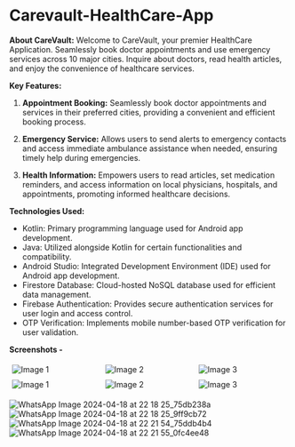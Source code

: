 # Carevault-HealthCare-App

**About CareVault:**
Welcome to CareVault, your premier HealthCare Application. Seamlessly book doctor appointments and use emergency services across 10 major cities. Inquire about doctors, read health articles, and enjoy the convenience of healthcare services.

**Key Features:**

1. **Appointment Booking:**
   Seamlessly book doctor appointments and services in their preferred cities, providing a convenient and efficient booking process.

2. **Emergency Service:**
   Allows users to send alerts to emergency contacts and access immediate ambulance assistance when needed, ensuring timely help during emergencies.

3. **Health Information:**
   Empowers users to read articles, set medication reminders, and access information on local physicians, hospitals, and appointments, promoting informed healthcare decisions.

**Technologies Used:**

- Kotlin: Primary programming language used for Android app development.
- Java: Utilized alongside Kotlin for certain functionalities and compatibility.
- Android Studio: Integrated Development Environment (IDE) used for Android app development.
- Firestore Database: Cloud-hosted NoSQL database used for efficient data management.
- Firebase Authentication: Provides secure authentication services for user login and access control.
- OTP Verification: Implements mobile number-based OTP verification for user validation.

**Screenshots -** 
<div style="display: flex;">
  <img src="https://github.com/Samb30/Carevault-HealthCare-App/assets/117346153/c411f71e-5616-4569-a432-6c3201bdc695" alt="Image 1" style="flex: 33.33%; padding: 5px;">
  <img src="https://github.com/Samb30/Carevault-HealthCare-App/assets/117346153/e24dd0a0-0097-4915-9bb6-236d8ad0c89e" alt="Image 2" style="flex: 33.33%; padding: 5px;">
  <img src="https://github.com/Samb30/Carevault-HealthCare-App/assets/117346153/aabe3c1c-bb5b-47c9-a763-f4a1e358a2b2" alt="Image 3" style="flex: 33.33%; padding: 5px;">
</div>

<div style="display: flex;">
  <img src="image1.jpg" alt="Image 1" style="flex: 33.33%; padding: 5px;">
  <img src="image2.jpg" alt="Image 2" style="flex: 33.33%; padding: 5px;">
  <img src="image3.jpg" alt="Image 3" style="flex: 33.33%; padding: 5px;">
</div>

![WhatsApp Image 2024-04-18 at 22 18 25_75db238a](https://github.com/Samb30/Carevault-HealthCare-App/assets/117346153/aabe3c1c-bb5b-47c9-a763-f4a1e358a2b2)
![WhatsApp Image 2024-04-18 at 22 18 25_9ff9cb72](https://github.com/Samb30/Carevault-HealthCare-App/assets/117346153/8db0f739-8afb-4514-926d-1fb48acad509)
![WhatsApp Image 2024-04-18 at 22 21 54_75ddb4b4](https://github.com/Samb30/Carevault-HealthCare-App/assets/117346153/6fad7fa7-9b53-4dd2-989b-530ce4e7e512)
![WhatsApp Image 2024-04-18 at 22 21 55_0fc4ee48](https://github.com/Samb30/Carevault-HealthCare-App/assets/117346153/b643c205-9c0a-4583-a0cc-2a69950e657b)
